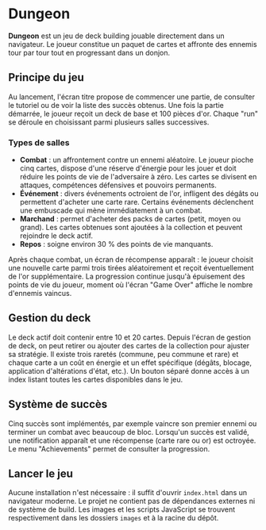 # Dungeon

**Dungeon** est un jeu de deck building jouable directement dans un navigateur. Le joueur constitue un paquet de cartes et affronte des ennemis tour par tour tout en progressant dans un donjon.

## Principe du jeu

Au lancement, l'écran titre propose de commencer une partie, de consulter le tutoriel ou de voir la liste des succès obtenus. Une fois la partie démarrée, le joueur reçoit un deck de base et 100 pièces d'or. Chaque "run" se déroule en choisissant parmi plusieurs salles successives.

### Types de salles

- **Combat** : un affrontement contre un ennemi aléatoire. Le joueur pioche cinq cartes, dispose d'une réserve d'énergie pour les jouer et doit réduire les points de vie de l'adversaire à zéro. Les cartes se divisent en attaques, compétences défensives et pouvoirs permanents.
- **Événement** : divers événements octroient de l'or, infligent des dégâts ou permettent d'acheter une carte rare. Certains événements déclenchent une embuscade qui mène immédiatement à un combat.
- **Marchand** : permet d'acheter des packs de cartes (petit, moyen ou grand). Les cartes obtenues sont ajoutées à la collection et peuvent rejoindre le deck actif.
- **Repos** : soigne environ 30 % des points de vie manquants.

Après chaque combat, un écran de récompense apparaît : le joueur choisit une nouvelle carte parmi trois tirées aléatoirement et reçoit éventuellement de l'or supplémentaire. La progression continue jusqu'à épuisement des points de vie du joueur, moment où l'écran "Game Over" affiche le nombre d'ennemis vaincus.

## Gestion du deck

Le deck actif doit contenir entre 10 et 20 cartes. Depuis l'écran de gestion de deck, on peut retirer ou ajouter des cartes de la collection pour ajuster sa stratégie. Il existe trois raretés (commune, peu commune et rare) et chaque carte a un coût en énergie et un effet spécifique (dégâts, blocage, application d'altérations d'état, etc.). Un bouton séparé donne accès à un index listant toutes les cartes disponibles dans le jeu.

## Système de succès

Cinq succès sont implémentés, par exemple vaincre son premier ennemi ou terminer un combat avec beaucoup de bloc. Lorsqu'un succès est validé, une notification apparaît et une récompense (carte rare ou or) est octroyée. Le menu "Achievements" permet de consulter la progression.

## Lancer le jeu

Aucune installation n'est nécessaire : il suffit d'ouvrir `index.html` dans un navigateur moderne. Le projet ne contient pas de dépendances externes ni de système de build. Les images et les scripts JavaScript se trouvent respectivement dans les dossiers `images` et à la racine du dépôt.

